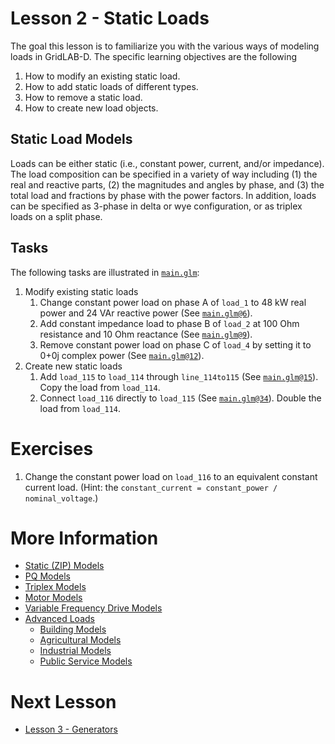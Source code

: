 # Lesson 2 - Static Loads

The goal this lesson is to familiarize you with the various ways of modeling loads in GridLAB-D. The specific learning objectives are the following

1. How to modify an existing static load.
2. How to add static loads of different types.
3. How to remove a static load.
4. How to create new load objects.

## Static Load Models

Loads can be either static (i.e., constant power, current, and/or impedance).  The load composition can be specified in a variety of way including (1) the real and reactive parts, (2) the magnitudes and angles by phase, and (3) the total load and fractions by phase with the power factors. In addition, loads can be specified as 3-phase in delta or wye configuration, or as triplex loads on a split phase.

## Tasks

The following tasks are illustrated in [`main.glm`](main.glm):

1. Modify existing static loads
    1. Change constant power load on phase A of `load_1` to 48 kW real power and 24 VAr reactive power (See [`main.glm@6`](main.glm#L6-L7)).
    2. Add constant impedance load to phase B of `load_2` at 100 Ohm resistance and 10 Ohm reactance (See [`main.glm@9`](main.glm#L9-L10)).
    3. Remove constant power load on phase C of `load_4` by setting it to 0+0j complex power (See [`main.glm@12`](main.glm#L12-L13)).
2. Create new static loads
     1. Add `load_115` to `load_114` through `line_114to115` (See [`main.glm@15`](main.glm#L15-L32)). Copy the load from `load_114`.
     2. Connect `load_116` directly to `load_115` (See [`main.glm@34`](main.glm#L34-L43)). Double the load from `load_114`.

# Exercises

1. Change the constant power load on `load_116` to an equivalent constant current load. (Hint: the `constant_current = constant_power / nominal_voltage`.)

# More Information

* [Static (ZIP) Models](https://docs.gridlabd.us/index.html?owner=arras-energy&project=gridlabd&branch=master&folder=/Module/Powerflow&doc=/Module/Powerflow/Load.md)
* [PQ Models](https://docs.gridlabd.us/index.html?owner=arras-energy&project=gridlabd&branch=master&folder=/Module/Powerflow&doc=/Module/Powerflow/Pqload.md)
* [Triplex Models](https://docs.gridlabd.us/index.html?owner=arras-energy&project=gridlabd&branch=master&folder=/Module/Powerflow&doc=/Module/Powerflow/Triplex_load.md)
* [Motor Models](https://docs.gridlabd.us/index.html?owner=arras-energy&project=gridlabd&branch=master&folder=/Module/Powerflow&doc=/Module/Powerflow/Motor.md)
* [Variable Frequency Drive Models](https://docs.gridlabd.us/index.html?owner=arras-energy&project=gridlabd&branch=master&folder=/Module/Powerflow&doc=/Module/Powerflow/Vfd.md)
* [Advanced Loads](https://docs.gridlabd.us/index.html?owner=arras-energy&project=gridlabd&branch=master&folder=/Module/Powerflow&doc=/Module/Powerflow/Advanced_loads.md)
    * [Building Models](https://docs.gridlabd.us/index.html?owner=arras-energy&project=gridlabd&branch=master&folder=/Module/Powerflow&doc=/Module/Powerflow/Building.md)
    * [Agricultural Models](https://docs.gridlabd.us/index.html?owner=arras-energy&project=gridlabd&branch=master&folder=/Module/Powerflow&doc=/Module/Powerflow/Agricultural.md)
    * [Industrial Models](https://docs.gridlabd.us/index.html?owner=arras-energy&project=gridlabd&branch=master&folder=/Module/Powerflow&doc=/Module/Powerflow/Industrial.md)
    * [Public Service Models](https://docs.gridlabd.us/index.html?owner=arras-energy&project=gridlabd&branch=master&folder=/Module/Powerflow&doc=/Module/Powerflow/Public_service.md)

# Next Lesson

* [Lesson 3 - Generators](../../../lesson-3)
